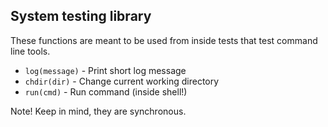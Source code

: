 ## System testing library

These functions are meant to be used from inside tests that test command line
tools.

* `log(message)` - Print short log message
* `chdir(dir)` - Change current working directory
* `run(cmd)` - Run command (inside shell!)

Note! Keep in mind, they are synchronous.
